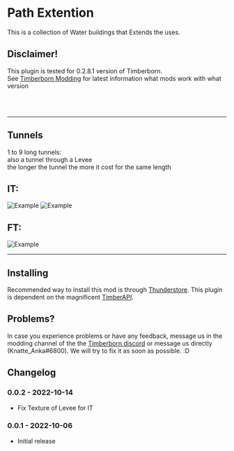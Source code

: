 # Path Extention

This is a collection of Water buildings that Extends the uses.

## Disclaimer!

This plugin is tested for 0.2.8.1 version of Timberborn.  
See [Timberborn Modding](https://docs.google.com/spreadsheets/d/15juA0Fl6ZjbYmoNTg_vjMophBvtjMz8YNUI_KmNdtdg/edit?usp=sharing) for latest information what mods work with what version

<br />
<br />

---


## Tunnels

1 to 9 long tunnels:  
also a tunnel through a Levee   
the longer the tunnel the more it cost for the same length  

## IT:
![Example](https://github.com/KnatteAnka/KA2TimberbornModsUnity/raw/master/Assets/Path_Extention/StaticFiles/Images/IT%20Tunnels.png)
![Example](https://github.com/KnatteAnka/KA2TimberbornModsUnity/raw/master/Assets/Path_Extention/StaticFiles/Images/IT%20Tunnels%202.png)

## FT:
![Example](https://media.githubusercontent.com/media/KnatteAnka/KA2TimberbornModsUnity/master/Assets/Path_Extention/StaticFiles/Images/FT%20Tunnels.png)



---

## Installing

Recommended way to install this mod is through [Thunderstore](https://timberborn.thunderstore.io/). This plugin is dependent on the magnificent [TimberAPI](https://github.com/Timberborn-Modding-Central/TimberAPI).

## Problems?

In case you experience problems or have any feedback, message us in the modding channel of the the [Timberborn discord](https://discord.gg/mfbBF4cWpX) or message us directly (Knatte_Anka#6800). We will try to fix it as soon as possible. :D

## Changelog

### 0.0.2 - 2022-10-14

- Fix Texture of Levee for IT

### 0.0.1 - 2022-10-06

- Initial release
